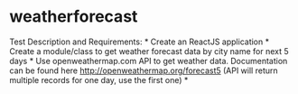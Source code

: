 # weatherforecast
Test Description and Requirements: * Create an ReactJS application * Create a module/class to get weather forecast data by city name for next 5 days * Use openweathermap.com API to get weather data. Documentation can be found here http://openweathermap.org/forecast5 (API will return multiple records for one day, use the first one) *
